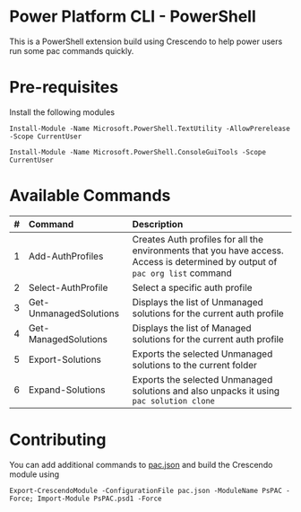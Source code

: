 # Power Platform CLI - PowerShell
This is a PowerShell extension build using Crescendo to help power users run some pac commands quickly.

# Pre-requisites

Install the following modules

`Install-Module -Name Microsoft.PowerShell.TextUtility -AllowPrerelease -Scope CurrentUser`

`Install-Module -Name Microsoft.PowerShell.ConsoleGuiTools -Scope CurrentUser`

# Available Commands

| # | Command | Description |
| :--- | :--- | :--- |
| 1 | Add-AuthProfiles | Creates Auth profiles for all the environments that you have access. Access is determined by output of `pac org list` command |
| 2 | Select-AuthProfile | Select a specific auth profile |
| 3 | Get-UnmanagedSolutions | Displays the list of Unmanaged solutions for the current auth profile |
| 4 | Get-ManagedSolutions | Displays the list of Managed solutions for the current auth profile |
| 5 | Export-Solutions | Exports the selected Unmanaged solutions to the current folder |
| 6 | Expand-Solutions | Exports the selected Unmanaged solutions and also unpacks it using `pac solution clone` |

# Contributing

You can add additional commands to [pac.json](./src/pac.json) and build the Crescendo module using

`Export-CrescendoModule -ConfigurationFile pac.json -ModuleName PsPAC -Force; Import-Module PsPAC.psd1 -Force`